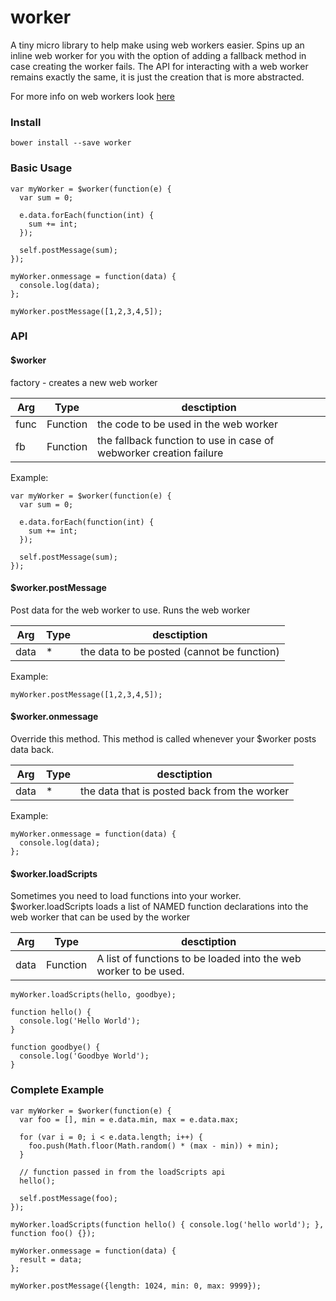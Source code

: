 # worker

A tiny micro library to help make using web workers easier. Spins up an inline web worker for you with the option of adding a fallback method in case creating the worker fails. The API for interacting with a web worker remains exactly the same, it is just the creation that is more abstracted.

For more info on web workers look [here](https://developer.mozilla.org/en-US/docs/Web/API/Web_Workers_API/Using_web_workers)

### Install

```
bower install --save worker
```

### Basic Usage

```JS
var myWorker = $worker(function(e) {
  var sum = 0;
  
  e.data.forEach(function(int) {
    sum += int;
  });
  
  self.postMessage(sum);
});

myWorker.onmessage = function(data) {
  console.log(data);
};

myWorker.postMessage([1,2,3,4,5]);
```

### API

#### $worker
factory - creates a new web worker

| Arg     | Type    | desctiption |
| --------|---------|-------|
| func  | Function   | the code to be used in the web worker    |
| fb | Function | the fallback function to use in case of webworker creation failure    |

Example:
```JS
var myWorker = $worker(function(e) {
  var sum = 0;
  
  e.data.forEach(function(int) {
    sum += int;
  });
  
  self.postMessage(sum);
});
```

#### $worker.postMessage
Post data for the web worker to use. Runs the web worker

| Arg     | Type    | desctiption |
| --------|---------|-------|
| data  | * | the data to be posted (cannot be function)  |

Example:
```JS
myWorker.postMessage([1,2,3,4,5]);
```

#### $worker.onmessage
Override this method. This method is called whenever your $worker posts data back.

| Arg     | Type    | desctiption |
| --------|---------|-------|
| data  | * | the data that is posted back from the worker|

Example:
```JS
myWorker.onmessage = function(data) {
  console.log(data);
};
```

#### $worker.loadScripts
Sometimes you need to load functions into your worker. $worker.loadScripts loads a list of NAMED function declarations into the web worker that can be used by the worker

| Arg     | Type    | desctiption |
| --------|---------|-------|
| data  | Function | A list of functions to be loaded into the web worker to be used.  |

```JS
myWorker.loadScripts(hello, goodbye);

function hello() {
  console.log('Hello World');
}

function goodbye() {
  console.log('Goodbye World');
}
```

### Complete Example
```JS
var myWorker = $worker(function(e) {
  var foo = [], min = e.data.min, max = e.data.max;
  
  for (var i = 0; i < e.data.length; i++) {
    foo.push(Math.floor(Math.random() * (max - min)) + min);
  }
  
  // function passed in from the loadScripts api
  hello();

  self.postMessage(foo);
});

myWorker.loadScripts(function hello() { console.log('hello world'); }, function foo() {});

myWorker.onmessage = function(data) {
  result = data;
};

myWorker.postMessage({length: 1024, min: 0, max: 9999});
```



